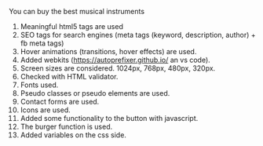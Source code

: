 You can buy the best musical instruments

1. Meaningful html5 tags are used
2. SEO tags for search engines (meta tags (keyword, description,
author) + fb meta tags)
3. Hover animations (transitions, hover effects) are used.
4. Added webkits (https://autoprefixer.github.io/ an vs code).
5. Screen sizes are considered.  1024px, 768px, 480px, 320px.
6. Checked with HTML validator.
7. Fonts used.
8. Pseudo classes or pseudo elements are used.
9. Contact forms are used.
10. Icons are used.
11. Added some functionality to the button with javascript.
12. The burger function is used.
13. Added variables on the css side.